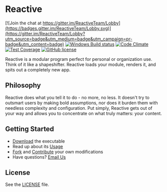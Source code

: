 ﻿# Reactive

[![Join the chat at https://gitter.im/ReactiveTeam/Lobby](https://badges.gitter.im/ReactiveTeam/Lobby.svg)](https://gitter.im/ReactiveTeam/Lobby?utm_source=badge&utm_medium=badge&utm_campaign=pr-badge&utm_content=badge)
[![Windows Build status](https://ci.appveyor.com/api/projects/status/uy46b51xk9k8uj8x?svg=true)](https://ci.appveyor.com/project/heywhite/reactivemain)
[![Code Climate](https://codeclimate.com/github/ReactiveTeam/ReactiveMain/badges/gpa.svg)](https://codeclimate.com/github/ReactiveTeam/ReactiveMain)
[![Test Coverage](https://codeclimate.com/github/ReactiveTeam/ReactiveMain/badges/coverage.svg)](https://codeclimate.com/github/ReactiveTeam/ReactiveMain/coverage)
[![GitHub license](https://img.shields.io/badge/license-AGPL-blue.svg)](https://raw.githubusercontent.com/ReactiveTeam/ReactiveMain/master/LICENSE)

Reactive is a modular program perfect for personal or organization use. Think of it like a shapeshifter. Reactive loads your module, renders it, and spits out a completely new app.

## Philosophy

Reactive does what you tell it to do - no more, no less. It doesn't try to outsmart users by making bold assumptions, nor does it burden them with needless complexity and configuration. Put simply, Reactive gets out of your way and allows you to concentrate on what truly matters: your content.

## Getting Started

* [Download](https://github.com/ReactiveTeam/ReactiveMain/releases/) the executable
* Read up about its [Usage](https://reactiveteam.github.io/ReactiveSite/index.html)
* [Fork](https://github.com/ReactiveTeam/ReactiveMain/fork) and [Contribute](https://reactiveteam.github.io/ReactiveSite/articles/contributing.html) your own modifications
* Have questions? [Email Us](mailto:haikalizz@prototypestd.cu.ma)

## License

See the [LICENSE](https://github.com/ReactiveTeam/ReactiveMain/blob/master/LICENSE) file.
